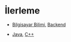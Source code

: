 # İlerleme
- [Bilgisayar Bilimi](https://roadmap.sh/computer-science?s=6574642a5145316d25dbab42), [Backend](https://roadmap.sh/backend?s=6574642a5145316d25dbab42)
<!-- - [Yazılım mimarı](https://roadmap.sh/software-architect?s=6574642a5145316d25dbab42), [Yazılım Tasarımı](https://roadmap.sh/software-design-architecture?s=6574642a5145316d25dbab42) --> 
- [Java](https://roadmap.sh/java?s=6574642a5145316d25dbab42), [C++](https://roadmap.sh/cpp?s=6574642a5145316d25dbab42) 
